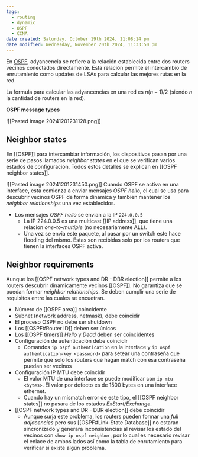 ```yaml
---
tags:
  - routing
  - dynamic
  - OSPF
  - CCNA
date created: Saturday, October 19th 2024, 11:08:14 pm
date modified: Wednesday, November 20th 2024, 11:33:50 pm
---
```


En [OSPF](OSPF.md), adyancencia se refiere a la relación establecida entre dos routers vecinos conectados directamente. Esta relación permite el intercambio de enrutamiento como updates de LSAs para calcular las mejores rutas en la red. 

La formula para calcular las adyancencias en una red es $n(n-1)/2$ (siendo $n$ la cantidad de routers en la red). 

**OSPF message types**

![[Pasted image 20241201231128.png]]

## Neighbor states 
En [[OSPF]] para intercambiar información, los dispositivos pasan por una serie de pasos llamados _neighbor states_ en el que se verifican varios estados de configuración. Todos estos detalles se explican en [[OSPF neighbor states]]. 

![[Pasted image 20241201231450.png]]
Cuando OSPF se activa en una interface, esta comienza a enviar mensajes _OSPF hello_, el cual se usa para  descubrir vecinos OSPF de forma dinamica  y tambien mantener los _neighbor relationships_ una vez establecidos. 
- Los mensajes _OSPF hello_ se envian a la IP `224.0.0.5`
	- La IP 224.0.0.5 es una multicast [[IP address]], que tiene una relacion _one-to-multiple_ (no necesariamente ALL).
	- Una vez se envia este paquete, al pasar por un switch este hace flooding del mismo. Estas son recibidas solo por los routers que tienen la interfaces OSPF activa. 


## Neighbor requirements 
Aunque los [[OSPF network types and DR - DBR election]] permite a los routers descubrir dinamicamente vecinos [[OSPF]]. No garantiza que se puedan formar _neighbor relationships_. Se deben cumplir una serie de requisitos entre las cuales se encuetran.
- Número de [[OSPF area]] coincidente 
- Subnet (network address, netmask), debe coincidir 
- El proceso OSPF no debe ser shutdown
- Los [[OSPF#Router ID]] deben ser  únicos
- Los [[OSPF timers]] _Hello_ y _Dead_ deben ser coincidentes 
- Configuración de autenticación debe coincidir 
	- Comandos `ip ospf authentication` en la interface y `ip ospf authentication-key <password>` para setear una contraseña que permite que solo los routers que hagan match con esa contraseña puedan ser vecinos 
- Configuración IP MTU debe coincidir 
	- El valor MTU de una interface se puede modificar con `ip mtu <bytes>`. El valor por defecto es de 1500 bytes en una interface ethernet.
	- Cuando hay un mismatch error de este tipo, el [[OSPF neighbor states]] no pasara de los estados _ExStart/Exchange_.
- [[OSPF network types and DR - DBR election]] debe coincidir 
	- Aunque surja este problema, los routers pueden formar una _full adjacencies_ pero sus [[OSPF#Link-State Database]] no estaran sincronizado y generara inconsistencias al revisar los estado del vecinos con `show ip ospf neighbor`, por lo cual es necesario revisar el enlace de ambos lados así como la tabla de enrutamiento para verificar si existe algún problema. 


